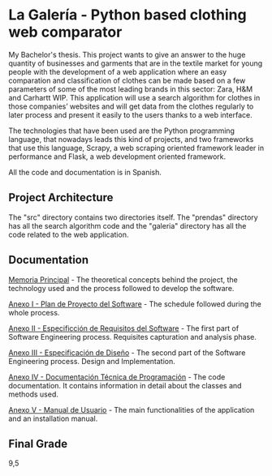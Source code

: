 # La Galería - Python based clothing web comparator
My Bachelor's thesis. This project wants to give an answer to the huge quantity of businesses and
garments that are in the textile market for young people with the development of a web application
where an easy comparation and classification of clothes can be made based on a few
parameters of some of the most leading brands in this sector: Zara, H&M and Carhartt
WIP. This application will use a search algorithm for clothes in those companies’ websites
and will get data from the clothes regularly to later process and present it easily to the
users thanks to a web interface.

The technologies that have been used are the Python programming language, that
nowadays leads this kind of projects, and two frameworks that use this language, Scrapy,
a web scraping oriented framework leader in performance and Flask, a web
development oriented framework.

All the code and documentation is in Spanish.

## Project Architecture
The "src" directory contains two directories itself. The "prendas" directory has all the search
algorithm code and the "galeria" directory has all the code related to the web application.

## Documentation
[Memoria Principal](docs/Memoria.pdf) - The theoretical concepts behind the project, the technology used and the process followed to develop the software.

[Anexo I - Plan de Proyecto del Software](docs/Anexo_I.pdf) - The schedule followed during the whole process.

[Anexo II - Especificción de Requisitos del Software](docs/Anexo_II.pdf) - The first part of Software Engineering process. Requisites capturation and analysis phase.

[Anexo III - Especificación de Diseño](docs/Anexo_III.pdf) - The second part of the Software Engineering process. Design and Implementation.

[Anexo IV - Documentación Técnica de Programación](docs/Anexo_IV.pdf) - The code documentation. It contains information in detail about the classes and methods used.

[Anexo V - Manual de Usuario](docs/Anexo_V.pdf.pdf) - The main functionalities of the application and an installation manual.

## Final Grade
9,5

